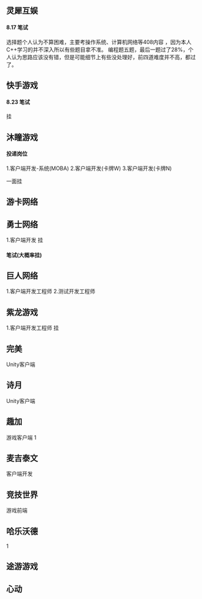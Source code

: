 ## 灵犀互娱
#### 8.17 笔试
选择题个人认为不算困难，主要考操作系统、计算机网络等408内容 ，因为本人C++学习的并不深入所以有些题目拿不准。
编程题五题，最后一题过了28%，个人认为思路应该没有错，但是可能细节上有些没处理好，前四道难度并不高，都过了。

## 快手游戏
#### 8.23 笔试
挂
## 沐瞳游戏
#### 投递岗位
1.客户端开发-系统(MOBA)
2.客户端开发(卡牌W)
3.客户端开发(卡牌N)

一面挂

## 游卡网络


## 勇士网络
1.客户端开发
挂
#### 笔试(大概率挂)

## 巨人网络
1.客户端开发工程师
2.测试开发工程师

## 紫龙游戏
1.客户端开发工程师
挂

## 完美
Unity客户端

## 诗月
Unity客户端

## 趣加
游戏客户端
1
## 麦吉泰文
客户端开发

## 竞技世界
游戏前端

## 哈乐沃德
1
## 途游游戏

## 心动